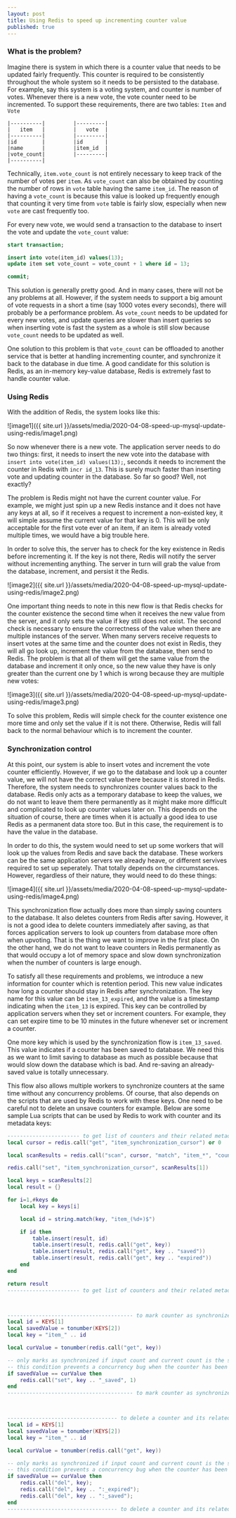 ```yaml
---
layout: post
title: Using Redis to speed up incrementing counter value
published: true
---
```


### What is the problem?

Imagine there is system in which there is a counter value that needs to be updated fairly frequently. This counter is required to be consistently throughout the whole system so it needs to be persisted to the database. For example, say this system is a voting system, and counter is number of votes. Whenever there is a new vote, the vote counter need to be incremented. To support these requirements, there are two tables: `Item` and `Vote`

```
|----------|         |---------|
|   item   |         |   vote  |
|----------|         |---------|
|id        |         |id       |
|name      |         |item_id  |
|vote_count|         |---------|
|----------|
```

Technically, `item.vote_count` is not entirely necessary to keep track of the number of votes per `item`. As `vote_count` can also be obtained by counting the number of rows in `vote` table having the same `item_id`. The reason of having a `vote_count` is because this value is looked up frequently enough that counting it very time from `vote` table is fairly slow, especially when new `vote` are cast frequently too.

For every new vote, we would send a transaction to the database to insert the vote and update the `vote_count` value:

```sql
start transaction;

insert into vote(item_id) values(13);
update item set vote_count = vote_count + 1 where id = 13;

commit;
```

This solution is generally pretty good. And in many cases, there will not be any problems at all. However, if the system needs to support a big amount of vote requests in a short a time (say 1000 votes every seconds), there will probably be a performance problem. As `vote_count` needs to be updated for every new votes, and update queries are slower than insert queries so when inserting vote is fast the system as a whole is still slow because `vote_count` needs to be updated as well.

One solution to this problem is that `vote_count` can be offloaded to another service that is better at handling incrementing counter, and synchronize it back to the database in due time. A good candidate for this solution is Redis, as an in-memory key-value database, Redis is extremely fast to handle counter value.

### Using Redis

With the addition of Redis, the system looks like this:

![image1]({{ site.url }}/assets/media/2020-04-08-speed-up-mysql-update-using-redis/image1.png)

So now whenever there is a new vote. The application server needs to do two things: first, it needs to insert the new vote into the database with `insert into vote(item_id) values(13);`, seconds it needs to increment the counter in Redis with `incr id_13`. This is surely much faster than inserting vote and updating counter in the database. So far so good? Well, not exactly?

The problem is Redis might not have the current counter value. For example, we might just spin up a new Redis instance and it does not have any keys at all, so if it receives a request to increment a non-existed key, it will simple assume the current value for that key is 0. This will be only acceptable for the first vote ever of an item, if an item is already voted multiple times, we would have a big trouble here.

In order to solve this, the server has to check for the key existence in Redis before incrementing it. If the key is not there, Redis will notify the server without incrementing anything. The server in turn will grab the value from the database, increment, and persist it the Redis.

![image2]({{ site.url }}/assets/media/2020-04-08-speed-up-mysql-update-using-redis/image2.png)

One important thing needs to note in this new flow is that Redis checks for the counter existence the second time when it receives the new value from the server, and it only sets the value if key still does not exist. The second check is necessary to ensure the correctness of the value when there are multiple instances of the server. When many servers receive requests to insert votes at the same time and the counter does not exist in Redis, they will all go look up, increment the value from the database, then send to Redis. The problem is that all of them will get the same value from the database and increment it only once, so the new value they have is only greater than the current one by 1 which is wrong because they are multiple new votes:

![image3]({{ site.url }}/assets/media/2020-04-08-speed-up-mysql-update-using-redis/image3.png)

To solve this problem, Redis will simple check for the counter existence one more time and only set the value if it is not there. Otherwise, Redis will fall back to the normal behaviour which is to increment the counter.

### Synchronization control

At this point, our system is able to insert votes and increment the vote counter efficiently. However, if we go to the database and look up a counter value, we will not have the correct value there because it is stored in Redis. Therefore, the system needs to synchronizes counter values back to the database. Redis only acts as a temporary database to keep the values, we do not want to leave them there permanently as it might make more difficult and complicated to look up counter values later on. This depends on the situation of course, there are times when it is actually a good idea to use Redis as a permanent data store too. But in this case, the requirement is to have the value in the database.

In order to do this, the system would need to set up some workers that will look up the values from Redis and save back the database. These workers can be the same application servers we already heave, or different servives required to set up seperately. That totally depends on the circumstances. However, regardless of their nature, they would need to do these things:

![image4]({{ site.url }}/assets/media/2020-04-08-speed-up-mysql-update-using-redis/image4.png)

This synchronization flow actually does more than simply saving counters to the database. It also deletes counters from Redis after saving. However, it is not a good idea to delete counters immediately after saving, as that forces application servers to look up counters from database more often when upvoting. That is the thing we want to improve in the first place. On the other hand, we do not want to leave counters in Redis permanently as that would occupy a lot of memory space and slow down synchronization when the number of counters is large enough.

To satisfy all these requirements and problems, we introduce a new information for counter which is retention period. This new value indicates how long a counter should stay in Redis after synchronization. The key name for this value can be `item_13_expired`, and the value is a timestamp indicating when the `item_13` is expired. This key can be controlled by application servers when they set or increment counters. For example, they can set expire time to be 10 minutes in the future whenever set or increment a counter.

One more key which is used by the synchronization flow is `item_13_saved`. This value indicates if a counter has been saved to database. We need this as we want to limit saving to database as much as possible because that would slow down the database which is bad. And re-saving an already-saved value is totally unnecessary.

This flow also allows multiple workers to synchronize counters at the same time without any concurrency problems. Of course, that also depends on the scripts that are used by Redis to work with these keys. One need to be careful not to delete an unsave counters for example. Below are some sample Lua scripts that can be used by Redis to work with counter and its metadata keys:


```lua
----------------------- to get list of counters and their related metadata values -------------------------------
local cursor = redis.call("get", "item_synchronization_cursor") or 0

local scanResults = redis.call("scan", cursor, "match", "item_*", "count", 1000)

redis.call("set", "item_synchronization_cursor", scanResults[1])

local keys = scanResults[2]
local result = {}

for i=1,#keys do
    local key = keys[i]

    local id = string.match(key, "item_(%d+)$")

    if id then
        table.insert(result, id)
        table.insert(result, redis.call("get", key))
        table.insert(result, redis.call("get", key .. "saved"))
        table.insert(result, redis.call("get", key .. "expired"))
    end
end

return result
----------------------- to get list of counters and their related metadata values -------------------------------



---------------------------------------- to mark counter as synchronized ----------------------------------------
local id = KEYS[1]
local savedValue = tonumber(KEYS[2])
local key = "item_" .. id

local curValue = tonumber(redis.call("get", key))

-- only marks as synchronized if input count and current count is the same
-- this condition prevents a concurrency bug when the counter has been updated since the last time it was retrieved
if savedValue == curValue then
    redis.call("set", key .. "_saved", 1)
end
---------------------------------------- to mark counter as synchronized ----------------------------------------



----------------------------------- to delete a counter and its related keys ------------------------------------
local id = KEYS[1]
local savedValue = tonumber(KEYS[2])
local key = "item_" .. id

local curValue = tonumber(redis.call("get", key))

-- only marks as synchronized if input count and current count is the same
-- this condition prevents a concurrency bug when the counter has been updated since the last time it was retrieved
if savedValue == curValue then
    redis.call("del", key);
    redis.call("del", key .. ":_expired");
    redis.call("del", key .. ":_saved");
end
----------------------------------- to delete a counter and its related keys ------------------------------------

```
